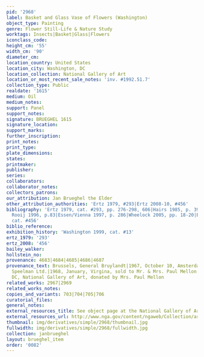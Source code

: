 ```yaml
---
pid: '2968'
label: Basket and Glass Vase of Flowers (Washington)
object_type: Painting
genre: Flower Still-Life & Nature Study
worktags: Insects|Basket|Glass|Flowers
iconclass_code:
height_cm: '55'
width_cm: '90'
diameter_cm:
location_country: United States
location_city: Washington, DC
location_collection: National Gallery of Art
location_or_most_recent_sale_notes: 'inv. #1992.51.7'
collection_type: Public
realdate: '1615'
medium: Oil
medium_notes:
support: Panel
support_notes:
signature: BRUEGHEL 1615
signature_location:
support_marks:
further_inscription:
print_notes:
print_type:
plate_dimensions:
states:
printmaker:
publisher:
series:
collaborators:
collaborator_notes:
collectors_patrons:
our_attribution: Jan Brueghel the Elder
other_attribution_authorities: 'Ertz 1979, #293|Ertz 2008-10, #456'
bibliography: 'Ertz 1979, cat. #293, pp. 276-298, 606|Hairs 1985, p. 39|Brenninkmeijer-de
  Rooij 1996, p.83|Essen/Vienna 1997, p. 286|Wheelock 2005, pp. 18-20|Ertz 2008-10,
  cat. #456'
biblio_reference:
exhibition_history: 'Washington 1999, cat. #13'
ertz_1979: '293'
ertz_2008: '456'
bailey_walker:
hollstein_no:
provenance: 4683|4684|4685|4686|4687
provenance_text: Brussels, General Bruylandt|1967, October 10, Amsterdam, Brandt Gallery|London,
  Speelman Ltd.|1968, January, Virgina, sold to Mr. & Mrs. Paul Mellon|1992, Washington,
  DC, National Gallery of Art, donated by Mrs. Paul Mellon
related_works: 2967|2969
related_works_notes:
copies_and_variants: 703|704|705|706
curatorial_files:
general_notes:
external_resources_title: See object page at the National Gallery of Art website
external_resources_url: http://www.nga.gov/content/ngaweb/Collection/art-object-page.76212.html
thumbnail: img/derivatives/simple/2968/thumbnail.jpg
fullwidth: img/derivatives/simple/2968/fullwidth.jpg
collection: janbrueghel
layout: brueghel_item
order: '0082'
---
```

